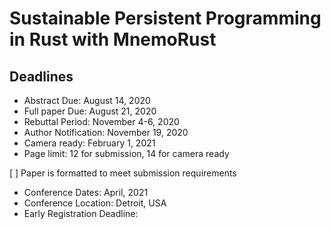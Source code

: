 # Sustainable Persistent Programming in Rust with MnemoRust

## Deadlines

* Abstract Due: August 14, 2020
* Full paper Due: August 21, 2020
* Rebuttal Period: November 4-6, 2020
* Author Notification: November 19, 2020
* Camera ready: February 1, 2021
* Page limit: 12 for submission, 14 for camera ready

[ ] Paper is formatted to meet submission requirements

* Conference Dates: April, 2021
* Conference Location: Detroit, USA
* Early Registration Deadline:
